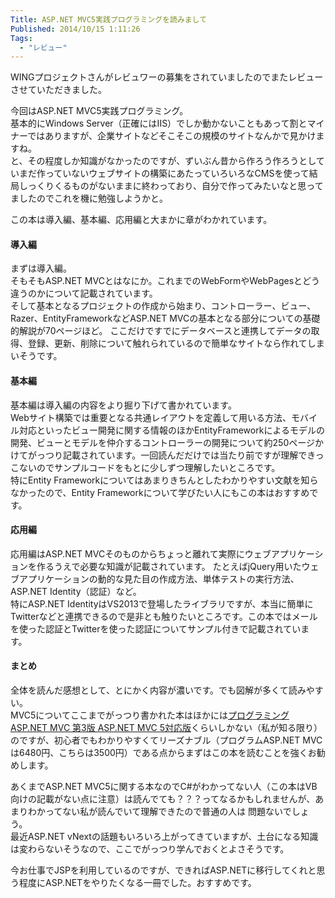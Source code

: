 ```yaml
---
Title: ASP.NET MVC5実践プログラミングを読みまして
Published: 2014/10/15 1:11:26
Tags:
  - "レビュー"
---
```

WINGプロジェクトさんがレビュワーの募集をされていましたのでまたレビューさせていただきました。

今回はASP.NET MVC5実践プログラミング。  
基本的にWindows Server（正確にはIIS）でしか動かないこともあって割とマイナーではありますが、企業サイトなどそこそこの規模のサイトなんかで見かけますね。   
と、その程度しか知識がなかったのですが、ずいぶん昔から作ろう作ろうとしていまだ作っていないウェブサイトの構築にあたっていろいろなCMSを使って結局しっくりくるものがないままに終わっており、自分で作ってみたいなと思ってましたのでこれを機に勉強しようかと。


この本は導入編、基本編、応用編と大まかに章がわかれています。

#### 導入編

まずは導入編。  
そもそもASP.NET MVCとはなにか。これまでのWebFormやWebPagesとどう違うのかについて記載されています。  
そして基本となるプロジェクトの作成から始まり、コントローラー、ビュー、Razer、EntityFrameworkなどASP.NET MVCの基本となる部分についての基礎的解説が70ページほど。
ここだけですでにデータベースと連携してデータの取得、登録、更新、削除について触れられているので簡単なサイトなら作れてしまいそうです。

#### 基本編

基本編は導入編の内容をより掘り下げて書かれています。  
Webサイト構築では重要となる共通レイアウトを定義して用いる方法、モバイル対応といったビュー開発に関する情報のほかEntityFrameworkによるモデルの開発、ビューとモデルを仲介するコントローラーの開発について約250ページかけてがっつり記載されています。一回読んだだけでは当たり前ですが理解できっこないのでサンプルコードをもとに少しずつ理解したいところです。  
特にEntity Frameworkについてはあまりきちんとしたわかりやすい文献を知らなかったので、Entity Frameworkについて学びたい人にもこの本はおすすめです。

#### 応用編

応用編はASP.NET MVCそのものからちょっと離れて実際にウェブアプリケーションを作るうえで必要な知識が記載されています。
たとえばjQuery用いたウェブアプリケーションの動的な見た目の作成方法、単体テストの実行方法、ASP.NET Identity（認証）など。  
特にASP.NET IdentityはVS2013で登場したライブラリですが、本当に簡単にTwitterなどと連携できるので是非とも触りたいところです。この本ではメールを使った認証とTwitterを使った認証についてサンプル付きで記載されています。

#### まとめ

全体を読んだ感想として、とにかく内容が濃いです。でも図解が多くて読みやすい。  
MVC5についてここまでがっつり書かれた本はほかには[プログラミングASP.NET MVC 第3版 ASP.NET MVC 5対応版](http://d.hatena.ne.jp/asin/4822298388/ovis0b-22)くらいしかない（私が知る限り）のですが、初心者でもわかりやすくてリーズナブル（プログラムASP.NET MVCは6480円、こちらは3500円）である点からまずはこの本を読むことを強くお勧めします。

あくまでASP.NET MVC5に関する本なのでC#がわかってない人（この本はVB向けの記載がない点に注意）は読んでても？？？ってなるかもしれませんが、あまりわかってない私が読んでいて理解できたので普通の人は
問題ないでしょう。  
最近ASP.NET vNextの話題もいろいろ上がってきていますが、土台になる知識は変わらないそうなので、ここでがっつり学んでおくとよさそうです。

今お仕事でJSPを利用しているのですが、できればASP.NETに移行してくれと思う程度にASP.NETをやりたくなる一冊でした。おすすめです。

<?# AmazonAffiliate 4798041793 /?>
